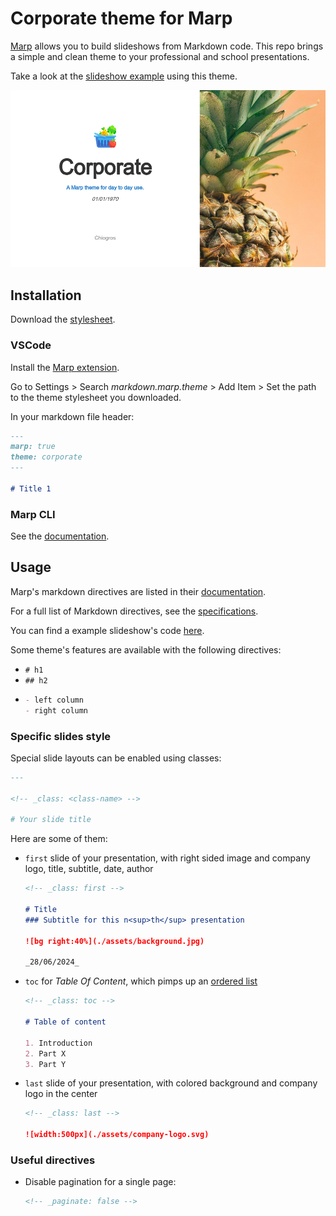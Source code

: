 # Corporate theme for Marp
[Marp](https://marp.app) allows you to build slideshows from Markdown code. This repo brings a simple and clean theme to your professional and school presentations.

Take a look at the [slideshow example](./doc/slideshow.pdf) using this theme.

![](./doc/screenshots/first.png)

## Installation
Download the [stylesheet](corporate.css).

### VSCode
Install the [Marp extension](https://marketplace.visualstudio.com/items?itemName=marp-team.marp-vscode).

Go to Settings > Search _markdown.marp.theme_ > Add Item > Set the path to the theme stylesheet you downloaded.

In your markdown file header:
```md
---
marp: true
theme: corporate
---

# Title 1
```

### Marp CLI
See the [documentation](https://marpit.marp.app/usage?id=apply-theme).


## Usage
Marp's markdown directives are listed in their [documentation](https://marpit.marp.app/markdown).

For a full list of Markdown directives, see the [specifications](https://spec.commonmark.org/current/).

You can find a example slideshow's code [here](./doc/slideshow.md).

Some theme's features are available with the following directives:
- `# h1`
- `## h2`
- ```md
  - left column
  - right column
  ```

### Specific slides style
Special slide layouts can be enabled using classes:
```md
---

<!-- _class: <class-name> -->

# Your slide title
```

Here are some of them:
- `first` slide of your presentation, with right sided image and company logo, title, subtitle, date, author
  ```md
  <!-- _class: first -->

  # Title
  ### Subtitle for this n<sup>th</sup> presentation

  ![bg right:40%](./assets/background.jpg)

  _28/06/2024_
  ```

- `toc` for _Table Of Content_, which pimps up an [ordered list](https://spec.commonmark.org/0.31.2/#ordered-list-marker)
  ```md
  <!-- _class: toc -->

  # Table of content

  1. Introduction
  2. Part X
  3. Part Y
  ```
- `last` slide of your presentation, with colored background and company logo in the center
  ```md
  <!-- _class: last -->

  ![width:500px](./assets/company-logo.svg)
  ```

### Useful directives
- Disable pagination for a single page:
  ```md
  <!-- _paginate: false -->
  ```

